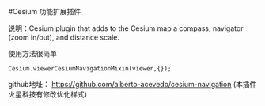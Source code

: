 #Cesium 功能扩展插件

说明：Cesium plugin that adds to the Cesium map a compass, navigator (zoom in/out), and distance scale.


使用方法很简单 
    <script src="./node_modules/cesiumnavigation/viewerCesiumNavigationMixin.min.js"></script> 

    Cesium.viewerCesiumNavigationMixin(viewer,{});


github地址：
  https://github.com/alberto-acevedo/cesium-navigation 
  (本插件 火星科技有修改优化样式)
 